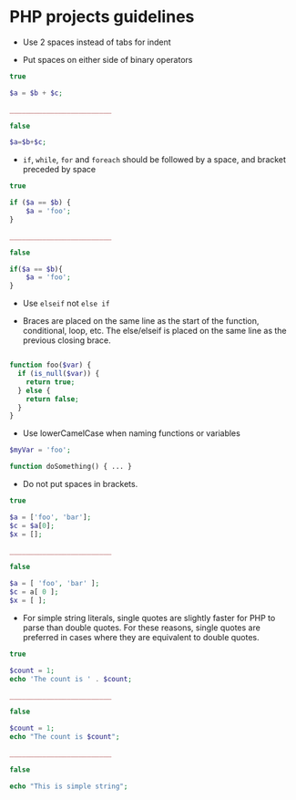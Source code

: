 # PHP projects guidelines

* Use 2 spaces instead of tabs for indent

* Put spaces on either side of binary operators
```php
true

$a = $b + $c;

_________________________

false

$a=$b+$c;

```

* `if`, `while`, `for` and `foreach` should be followed by a space, and bracket preceded by space
```php
true

if ($a == $b) {
	$a = 'foo';
}

_________________________

false

if($a == $b){
	$a = 'foo';
}

```

* Use `elseif` not `else if`

* Braces are placed on the same line as the start of the function, conditional, loop, etc. The else/elseif is placed on the same line as the previous closing brace.
```php

function foo($var) {
  if (is_null($var)) {
    return true;
  } else {
    return false;
  }
}
```

* Use lowerCamelCase when naming functions or variables
```php
$myVar = 'foo';

function doSomething() { ... }
```

* Do not put spaces in brackets.
```php
true

$a = ['foo', 'bar'];
$c = $a[0];
$x = [];

_________________________

false

$a = [ 'foo', 'bar' ];
$c = a[ 0 ];
$x = [ ];

```


* For simple string literals, single quotes are slightly faster for PHP to parse than double quotes. For these reasons, single quotes are preferred in cases where they are equivalent to double quotes.


```php
true

$count = 1;
echo 'The count is ' . $count;

_________________________

false

$count = 1;
echo "The count is $count";

_________________________

false

echo "This is simple string";

```
